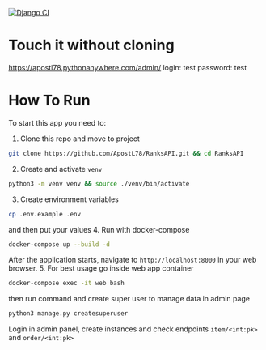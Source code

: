 [![Django CI](https://github.com/ApostL78/RanksAPI/actions/workflows/django.yml/badge.svg)](https://github.com/ApostL78/RanksAPI/actions/workflows/django.yml)
# Touch it without cloning

https://apostl78.pythonanywhere.com/admin/
login: test    password: test
# How To Run
To start this app you need to:
1. Clone this repo and move to project
```sh
git clone https://github.com/ApostL78/RanksAPI.git && cd RanksAPI
```
2. Create and activate `venv`
```sh
python3 -m venv venv && source ./venv/bin/activate
```
3. Create environment variables
```sh
cp .env.example .env
```
and then put your values
4. Run with docker-compose
```sh
docker-compose up --build -d
```
After the application starts, navigate to `http://localhost:8000` in your web browser.
5. For best usage go inside web app container
```sh
docker-compose exec -it web bash
``` 
then run command and create super user to manage data in admin page
```sh
python3 manage.py createsuperuser
```
Login in admin panel, create instances and check endpoints `item/<int:pk>` and `order/<int:pk>`
